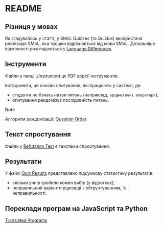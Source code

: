 # README

## Різниця у мовах

Як згадувалось у статті, у SMoL Quizzes (та Quizius) використана реалізація SMoL, яка трошки відрізняється від мови SMoL. Детальніше відмінності розглядаються у [Language Differences](Language%20Differences.html).

## Інструменти

Файли у папці <a href="./Instrument/">./Instrument</a> це PDF версії інструментів.

Інструменти, це онлайн опитування, які працюють у системі, де:
- студенти не бачать назви питань (наприклад, `аріфметичні оператори`);
- опитування рандомізує послідовність питань.

> [!NOTE]
> Алгоритм рандомізації: [Question Order](./Instrument/Question%20Order).

## Текст спростування

Файли у [Refutation Text](./Refutation%20Text) є текстами спростування.

## Результати

У файлі [Quiz Results](./Quiz%20Results) представлено підсумкову статистику результатів:
- скільки учнів зробило кожен вибір (у відсотках);
- неправильний варіанти відповіді з обгрунтуванням, їх неправильності.

## Переклади програм на JavaScript та Python

[Translated Programs](./Translated_Programs)
